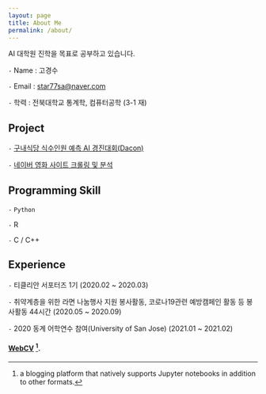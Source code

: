 ```yaml
---
layout: page
title: About Me
permalink: /about/
---
```


AI 대학원 진학을 목표로 공부하고 있습니다.

`-` Name : 고경수

`-` Email : star77sa@naver.com

`-` 학력 : 전북대학교 통계학, 컴퓨터공학 (3-1 재)

<!-- ## 수상 -->
<!-- `-` --> 

## Project
`-` [구내식당 식수인원 예측 AI 경진대회(Dacon)](https://github.com/star77sa/DACON-The_number_of_diners_in_the_cafeteria_Prediction)

`-` [네이버 영화 사이트 크롤링 및 분석](https://github.com/star77sa/Naver_Movie_Rank_1-2000)

## Programming Skill
`-` `Python`

`-` R

`-` C / C++

## Experience
`-` 티클리안 서포터즈 1기 (2020.02 ~ 2020.03)

`-` 취약계층을 위한 라면 나눔행사 지원 봉사활동, 코로나19관련 예방캠페인 활동 등 봉사활동 44시간 (2020.05 ~ 2020.09)

`-` 2020 동계 어학연수 참여(University of San Jose) (2021.01 ~ 2021.02)

#### **[WebCV](https://star77sa.github.io/)** [^1].



[^1]:a blogging platform that natively supports Jupyter notebooks in addition to other formats.
